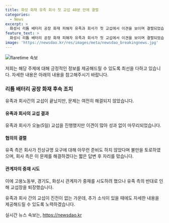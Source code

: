 ```yaml
---
title: 화성 화재 유족 회사 첫 교섭 40분 만에 결렬
categories:
  - News
excerpt: >
  화성시 리튬 배터리 공장 화재 피해자 유족과 회사가 첫 교섭에서 이견을 보이며 결렬되었습니다. 유족 교섭단과 아리셀 관계자 4명은 대화를 시작했지만 40분 만에 결과 없이 끝났습니다. 유족 측은 사측의 미비한 대비에 대해 불평하며, 아리셀 대표는 문제를 해결하겠다는 짧은 발언 후 자리를 떴습니다. 중재를 위해 교섭장에 참석하려 했던 관계자들은 유족 측 반대로 퇴장했습니다.
feature_text: >
  화성시 리튬 배터리 공장 화재 피해자 유족과 회사가 첫 교섭에서 이견을 보이며 결렬되었습니다. 유족 교섭단과 아리셀 관계자 4명은 대화를 시작했지만 40분 만에 결과 없이 끝났습니다. 유족 측은 사측의 미비한 대비에 대해 불평하며, 아리셀 대표는 문제를 해결하겠다는 짧은 발언 후 자리를 떴습니다. 중재를 위해 교섭장에 참석하려 했던 관계자들은 유족 측 반대로 퇴장했습니다.
image: 'https://newsdao.kr/res/images/meta/newsdao_breakingnews.jpg'
---
```


<p><img src="https://newsdao.kr/res/images/meta/newsdao_breakingnews.jpg" alt="flaretime 속보" /></p>

<p>저희는 해당 주제에 대해 긍정적인 정보를 제공해드릴 수 있도록 최선을 다하고 있습니다. 자세한 내용은 아래의 내용을 참고해주시기 바랍니다.</p>

<h3>리튬 배터리 공장 화재 후속 조치</h3>

<p>유족과 회사간의 교섭이 끝났지만, 문제는 여전히 해결되지 않았습니다.</p>

<h4>유족과 회사의 교섭 결과</h4>

<p>유족과 회사가 오늘(5일) 교섭을 진행했지만 이견이 많아 성과 없이 마무리되었습니다.</p>

<h4>협의의 결렬</h4>

<p>유족 측은 회사가 진상규명 요구에 대해 아무런 준비도 하지 않았다며 불만을 토로하였으며, 회사 측은 이 문제를 해결하겠다는 짧은 답변 후 자리를 떴습니다.</p>

<h4>관계자의 중재 시도</h4>

<p>이에 고용노동부, 경기도, 화성시 관계자가 중재를 시도하려 했으나 유족 측의 반대로 인해 교섭장을 퇴장했습니다.</p>

<p>유족과 회사 간의 교섭이 진전이 없는 가운데, 추가 소식이 있을 때에도 자세한 내용을 제공해드릴 수 있도록 노력하겠습니다.</p>
실시간 뉴스 속보는, <a href="https://newsdao.kr" rel="dofollow">https://newsdao.kr</a>


